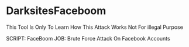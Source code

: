 # DarksitesFaceboom
This Tool Is Only To Learn How This Attack Works Not For illegal Purpose

SCRIPT: FaceBoom
JOB: Brute Force Attack On Facebook Accounts


